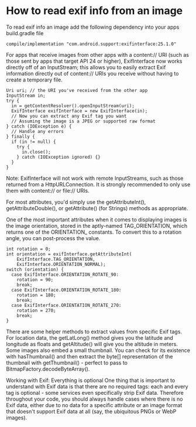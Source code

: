 # How to read exif info from an image

To read exif info an image add the following dependency into your apps build.gradle file
```
compile/implementation "com.android.support:exifinterface:25.1.0"
```

For apps that receive images from other apps with a content:// URI (such as those sent by apps that target API 24 or higher), ExifInterface now works directly off of an InputStream; this allows you to easily extract Exif information directly out of content:// URIs you receive without having to create a temporary file.
```
Uri uri; // the URI you've received from the other app
InputStream in;
try {
  in = getContentResolver().openInputStream(uri);
  ExifInterface exifInterface = new ExifInterface(in);
  // Now you can extract any Exif tag you want
  // Assuming the image is a JPEG or supported raw format
} catch (IOException e) {
  // Handle any errors
} finally {
  if (in != null) {
    try {
      in.close();
    } catch (IOException ignored) {}
  }
}
```

Note: ExifInterface will not work with remote InputStreams, such as those returned from a HttpURLConnection. It is strongly recommended to only use them with content:// or file:// URIs.

For most attributes, you'd simply use the getAttributeInt(), getAttributeDouble(), or getAttribute() (for Strings) methods as appropriate.

One of the most important attributes when it comes to displaying images is the image orientation, stored in the aptly-named TAG_ORIENTATION, which returns one of the ORIENTATION_ constants. To convert this to a rotation angle, you can post-process the value.
```
int rotation = 0;
int orientation = exifInterface.getAttributeInt(
    ExifInterface.TAG_ORIENTATION,
    ExifInterface.ORIENTATION_NORMAL);
switch (orientation) {
  case ExifInterface.ORIENTATION_ROTATE_90:
    rotation = 90;
    break;
  case ExifInterface.ORIENTATION_ROTATE_180:
    rotation = 180;
    break;
  case ExifInterface.ORIENTATION_ROTATE_270:
    rotation = 270;
    break;
}
```

There are some helper methods to extract values from specific Exif tags. For location data, the getLatLong() method gives you the latitude and longitude as floats and getAltitude() will give you the altitude in meters. Some images also embed a small thumbnail. You can check for its existence with hasThumbnail() and then extract the byte[] representation of the thumbnail with getThumbnail() - perfect to pass to BitmapFactory.decodeByteArray().

Working with Exif: Everything is optional
One thing that is important to understand with Exif data is that there are no required tags: each and every tag is optional - some services even specifically strip Exif data. Therefore throughout your code, you should always handle cases where there is no Exif data, either due to no data for a specific attribute or an image format that doesn't support Exif data at all (say, the ubiquitous PNGs or WebP images).

